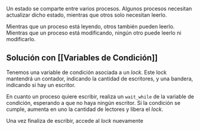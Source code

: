 Un estado se comparte entre varios procesos. Algunos procesos necesitan actualizar dicho estado, mientras que otros solo necesitan leerlo.

Mientras que un proceso está leyendo, otros también pueden leerlo. Mientras que un proceso está modificando, ningún otro puede leerlo ni modificarlo.

## Solución con [[Variables de Condición]]

Tenemos una variable de condición asociada a un *lock*. Este lock mantendrá un contador, indicando la cantidad de escritores, y una bandera, indicando si hay un escritor.

En cuanto un proceso quiere escribir, realiza un `wait_while` de la variable de condición, esperando a que no haya ningún escritor. Si la condición se cumple, aumenta en uno la cantidad de lectores y libera el *lock*.

Una vez finaliza de escribir, accede al *lock* nuevamente 
